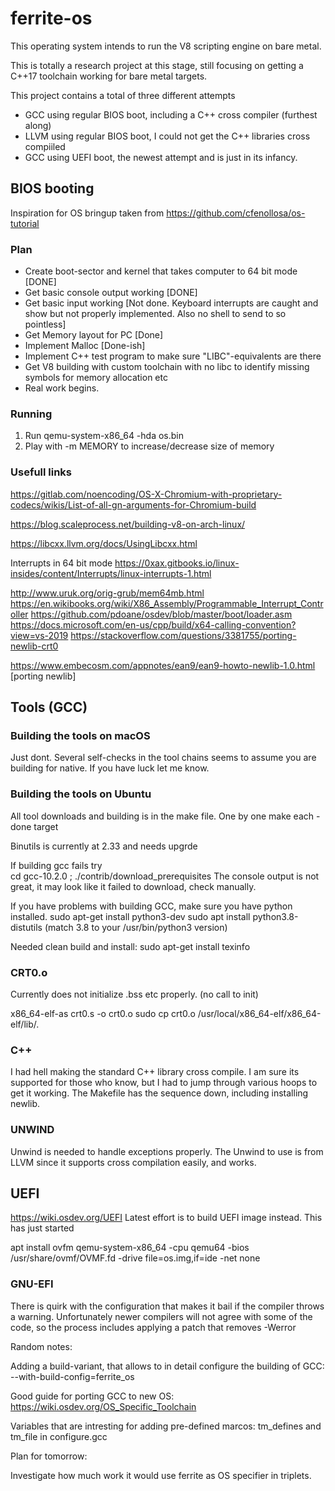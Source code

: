 # ferrite-os
This operating system intends to run the V8 scripting engine on bare metal.

This is totally a research project at this stage, still focusing on getting a C++17 toolchain working for bare metal targets.

This project contains a total of three different attempts
 - GCC using regular BIOS boot, including a C++ cross compiler (furthest along)
 - LLVM using regular BIOS boot, I could not get the C++ libraries cross compiiled
 - GCC using UEFI boot, the newest attempt and is just in its infancy.


## BIOS booting

Inspiration for OS bringup taken from https://github.com/cfenollosa/os-tutorial




### Plan
- Create boot-sector and kernel that takes computer to 64 bit mode [DONE]
- Get basic console output working [DONE]
- Get basic input working [Not done. Keyboard interrupts are caught and show but not properly implemented. Also no shell to send to so pointless]
- Get Memory layout for PC [Done]
- Implement Malloc [Done-ish]
- Implement C++ test program to make sure "LIBC"-equivalents are there
- Get V8 building with custom toolchain with no libc to identify missing symbols for memory allocation etc
- Real work begins. 

### Running
1. Run qemu-system-x86_64 -hda os.bin 
2. Play with -m MEMORY to increase/decrease size of memory


### Usefull links
https://gitlab.com/noencoding/OS-X-Chromium-with-proprietary-codecs/wikis/List-of-all-gn-arguments-for-Chromium-build

https://blog.scaleprocess.net/building-v8-on-arch-linux/
	
https://libcxx.llvm.org/docs/UsingLibcxx.html

Interrupts in 64 bit mode
https://0xax.gitbooks.io/linux-insides/content/Interrupts/linux-interrupts-1.html

http://www.uruk.org/orig-grub/mem64mb.html
https://en.wikibooks.org/wiki/X86_Assembly/Programmable_Interrupt_Controller
https://github.com/pdoane/osdev/blob/master/boot/loader.asm
https://docs.microsoft.com/en-us/cpp/build/x64-calling-convention?view=vs-2019
https://stackoverflow.com/questions/3381755/porting-newlib-crt0

https://www.embecosm.com/appnotes/ean9/ean9-howto-newlib-1.0.html [porting newlib]


## Tools (GCC)

### Building the tools on macOS

Just dont. Several self-checks in the tool chains seems to assume you are building for native. If you have luck let me know.

### Building the tools on Ubuntu

All tool downloads and building is in the make file.
One by one make each -done target
 
Binutils is currently at 2.33 and needs upgrde

If building gcc fails try  
cd gcc-10.2.0 ; ./contrib/download_prerequisites
The console output is not great, it may look like it failed to download, check manually.

If you have problems with building GCC, make sure you have python installed. 
sudo apt-get install python3-dev 
sudo apt install python3.8-distutils (match 3.8 to your /usr/bin/python3 version)

Needed clean build and install: sudo apt-get install texinfo



### CRT0.o
Currently does not initialize .bss etc properly. (no call to init)

x86_64-elf-as crt0.s -o crt0.o
sudo cp crt0.o /usr/local/x86_64-elf/x86_64-elf/lib/.


### C++
I had hell making the standard C++ library cross compile. I am sure its supported for those who know, but I had to jump through
various hoops to get it working. The Makefile has the sequence down, including installing newlib. 


### UNWIND
Unwind is needed to handle exceptions properly. The Unwind to use is from LLVM since it supports cross compilation easily, and works. 



## UEFI

https://wiki.osdev.org/UEFI
Latest effort is to build UEFI image instead. This has just started

apt install ovfm
qemu-system-x86_64 -cpu qemu64 -bios /usr/share/ovmf/OVMF.fd -drive file=os.img,if=ide -net none

### GNU-EFI
There is quirk with the configuration that makes it bail if the compiler throws a warning. Unfortunately newer compilers
will not agree with some of the code, so the process includes applying a patch that removes -Werror

Random notes:

Adding a build-variant, that allows to in detail configure the building of GCC:
--with-build-config=ferrite_os

Good guide for porting GCC to new OS: https://wiki.osdev.org/OS_Specific_Toolchain

Variables that are intresting for adding pre-defined marcos:
tm_defines and tm_file in configure.gcc

Plan for tomorrow:

Investigate how much work it would use ferrite as OS specifier in triplets.
